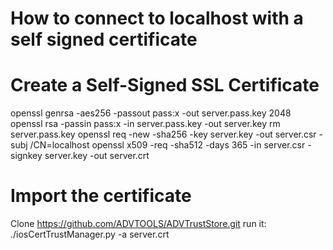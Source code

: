 # How to connect to localhost with a self signed certificate


# Create a Self-Signed SSL Certificate
openssl genrsa -aes256 -passout pass:x -out server.pass.key 2048
openssl rsa -passin pass:x -in server.pass.key -out server.key
rm server.pass.key
openssl req -new -sha256 -key server.key -out server.csr -subj /CN=localhost
openssl x509 -req -sha512 -days 365 -in server.csr -signkey server.key -out server.crt



# Import the certificate
Clone https://github.com/ADVTOOLS/ADVTrustStore.git
run it: ./iosCertTrustManager.py -a server.crt
